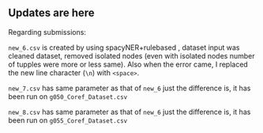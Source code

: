 ## Updates are here ##

Regarding submissions:

```new_6.csv``` is created by using spacyNER+rulebased , dataset input was cleaned dataset, removed isolated nodes (even with isolated nodes number of tupples were more or less same). Also when the error came, I replaced the new line character (```\n```) with ```<space>```.

```new_7.csv``` has same parameter as that of ```new_6``` just the difference is, it has been run on ```g050_Coref_Dataset.csv```

```new_8.csv``` has same parameter as that of ```new_6``` just the difference is, it has been run on ```g055_Coref_Dataset.csv```

